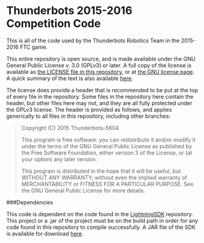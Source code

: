 # Thunderbots 2015-2016 Competition Code

This is all of the code used by the Thunderbots Robotics Team in the 2015-2016 FTC game.

This entire repository is open source, and is made available under the GNU General Public License v. 3.0 (GPLv3) or later. A full copy of the license is available as [the LICENSE file in this repository](LICENSE), or at [the GNU license page](http://www.gnu.org/licenses/gpl.txt). A quick summary of the text is also available [here](https://tldrlegal.com/license/gnu-general-public-license-v3-%28gpl-3%29). 

The license does provide a header that is recommended to be put at the top of every file in the repository. Some files in the repository here contain the header, but other files here may not, and they are all fully protected under the GPLv3 license. The header is provided as follows, and applies generically to all files in this repository, including other branches:

> Copyright (C) 2015 Thunderbots-5604
> 
> This program is free software: you can redistribute it and/or modify
> it under the terms of the GNU General Public License as published by
> the Free Software Foundation, either version 3 of the License, or
> (at your option) any later version.
> 
> This program is distributed in the hope that it will be useful,
> but WITHOUT ANY WARRANTY; without even the implied warranty of
> MERCHANTABILITY or FITNESS FOR A PARTICULAR PURPOSE.  See the
> GNU General Public License for more details.

###Dependencies

This code is dependent on the code found in the [LightningSDK](https://github.com/Thunderbots5604/LightningSDK) repository. This project or a .jar of the project must be on the build path in order for any code found in this repository to compile successfully. A JAR file of the SDK is available for download [here](https://github.com/Thunderbots5604/LightningSDK/releases).
